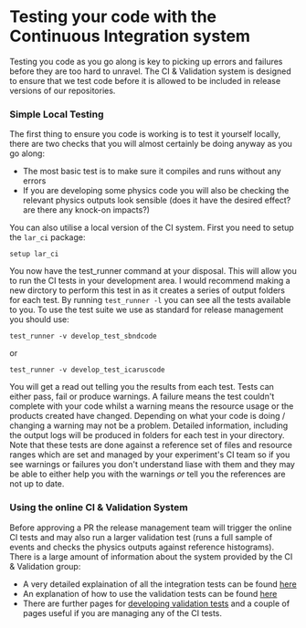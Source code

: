 # Testing your code with the Continuous Integration system

Testing you code as you go along is key to picking up errors and failures before they are too hard to unravel. The CI & Validation system is designed to ensure that we test code before it is allowed to be included in release versions of our repositories. 

### Simple Local Testing

The first thing to ensure you code is working is to test it yourself locally, there are two checks that you will almost certainly be doing anyway as you go along: 
- The most basic test is to make sure it compiles and runs without any errors
- If you are developing some physics code you will also be checking the relevant physics outputs look sensible (does it have the desired effect? are there any knock-on impacts?)

You can also utilise a local version of the CI system. First you need to setup the `lar_ci` package:

```
setup lar_ci
```

You now have the test_runner command at your disposal. This will allow you to run the CI tests in your development area. I would recommend making a new dirctory to perform this test in as it creates a series of output folders for each test. By running `test_runner -l` you can see all the tests available to you. To use the  test suite we use as standard for release management you should use:

```
test_runner -v develop_test_sbndcode
```

or 

```
test_runner -v develop_test_icaruscode
```


You will get a read out telling you the results from each test. Tests can either pass, fail or produce warnings. A failure means the test couldn't complete with your code whilst a warning means the resource usage or the products created have changed. Depending on what your code is doing / changing a warning may not be a problem. Detailed information, including the output logs will be produced in folders for each test in your directory. Note that these tests are done against a reference set of files and resource ranges which are set and managed by your experiment's CI team so if you see warnings or failures you don't understand liase with them and they may be able to either help you with the warnings *or* tell you the references are not up to date.

### Using the online CI & Validation System

Before approving a PR the release management team will trigger the online CI tests and may also run a larger validation test (runs a full sample of events and checks the physics outputs against reference histograms). There is a large amount of information about the system provided by the CI & Validation group:  

- A very detailed explaination of all the integration tests can be found [here](../sbndcode_wiki/ContinuousIntegration/Continuous_integration.md)
- An explanation of how to use the validation tests can be found [here](../sbndcode_wiki/ContinuousIntegration/CI_Validation.md)
- There are further pages for [developing validation tests](../sbndcode_wiki/ContinuousIntegration/Developing_Validation_tests.md) and a couple of pages useful if you are managing any of the CI tests.
